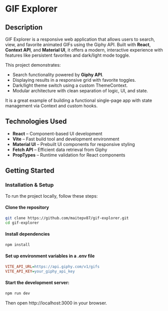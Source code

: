 # GIF Explorer

## Description

GIF Explorer is a responsive web application that allows users to search, view, and favorite animated GIFs using the Giphy API. Built with **React**, **Context API**, and **Material UI**, it offers a modern, interactive experience with features like persistent favorites and dark/light mode toggle.

This project demonstrates:

- Search functionality powered by **Giphy API**.
- Displaying results in a responsive grid with favorite toggles.
- Dark/light theme switch using a custom ThemeContext.
- Modular architecture with clean separation of logic, UI, and state.

It is a great example of building a functional single-page app with state management via Context and custom hooks.

## Technologies Used

- **React** – Component-based UI development
- **Vite** – Fast build tool and development environment
- **Material UI** – Prebuilt UI components for responsive styling
- **Fetch API** – Efficient data retrieval from Giphy
- **PropTypes** – Runtime validation for React components

## Getting Started

### Installation & Setup

To run the project locally, follow these steps:

#### Clone the repository

```bash
git clone https://github.com/maitepv87/gif-explorer.git
cd gif-explorer
```

#### Install dependencies

```bash
npm install
```

#### Set up environment variables in a .env file

```ini
VITE_API_URL=https://api.giphy.com/v1/gifs
VITE_API_KEY=your_giphy_api_key
```

#### Start the development server:

```bash
npm run dev
```

Then open http://localhost:3000 in your browser.
